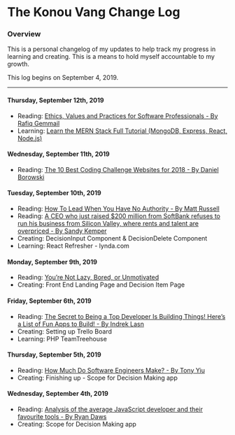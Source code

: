 # The Konou Vang Change Log

### Overview
This is a personal changelog of my updates to help track my progress in learning and creating. This is a means to hold myself accountable to my growth.

This log begins on September 4, 2019.

---
#### Thursday, September 12th, 2019
- Reading: [Ethics, Values and Practices for Software Professionals - By Rafiq Gemmail](https://www.infoq.com/news/2017/11/software-ethics-values-practices/)
- Learning: [Learn the MERN Stack Full Tutorial (MongoDB, Express, React, Node.js)](https://www.youtube.com/watch?v=7CqJlxBYj-M)

#### Wednesday, September 11th, 2019
- Reading: [The 10 Best Coding Challenge Websites for 2018 - By Daniel Borowski](https://medium.com/coderbyte/the-10-best-coding-challenge-websites-for-2018-12b57645b654)

#### Tuesday, September 10th, 2019
- Reading: [How To Lead When You Have No Authority - By Matt Russell](https://medium.com/swlh/how-to-lead-when-you-have-no-authority-9f22206356d4)
- Reading: [A CEO who just raised $200 million from SoftBank refuses to run his business from Silicon Valley, where rents and talent are overpriced - By Sandy Kemper](https://headtopics.com/us/a-ceo-who-just-raised-200-million-from-softbank-refuses-to-run-his-business-from-silicon-valley-wh-7908117)
- Creating: DecisionInput Component & DecisionDelete Component
- Learning: React Refresher - lynda.com

#### Monday, September 9th, 2019
- Reading: [You’re Not Lazy, Bored, or Unmotivated](https://forge.medium.com/youre-not-lazy-bored-or-unmotivated-35891b1f3376)
- Creating: Front End Landing Page and Decision Item Page

#### Friday, September 6th, 2019
- Reading: [The Secret to Being a Top Developer Is Building Things! Here’s a List of Fun Apps to Build! - By Indrek Lasn](https://medium.com/better-programming/the-secret-to-being-a-top-developer-is-building-things-heres-a-list-of-fun-apps-to-build-aac61ac0736c)
- Creating: Setting up Trello Board
- Learning: PHP TeamTreehouse

#### Thursday, September 5th, 2019
- Reading: [How Much Do Software Engineers Make? - By Tony Yiu](towardsdatascience.com/how-much-do-software-engineers-make-60565f50f579)
- Creating: Finishing up - Scope for Decision Making app

#### Wednesday, September 4th, 2019
- Reading: [Analysis of the average JavaScript developer and their favourite tools - By Ryan Daws](developer-tech.com/news/2019/sep/03/analysis-average-javascript-developer-favourite-tools/)
- Creating: Scope for Decision Making app